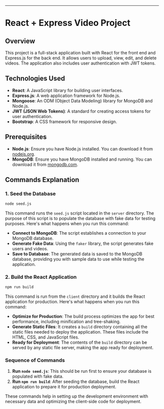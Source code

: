 

---

# React + Express Video Project

## Overview
This project is a full-stack application built with React for the front end and Express.js for the back end. It allows users to upload, view, edit, and delete videos. The application also includes user authentication with JWT tokens.

## Technologies Used
- **React**: A JavaScript library for building user interfaces.
- **Express.js**: A web application framework for Node.js.
- **Mongoose**: An ODM (Object Data Modeling) library for MongoDB and Node.js.
- **JWT (JSON Web Tokens)**: A standard for creating access tokens for user authentication.
- **Bootstrap**: A CSS framework for responsive design.

## Prerequisites
- **Node.js**: Ensure you have Node.js installed. You can download it from [nodejs.org](https://nodejs.org/).
- **MongoDB**: Ensure you have MongoDB installed and running. You can download it from [mongodb.com](https://www.mongodb.com/).


## Commands Explanation

### 1. Seed the Database
```sh
node seed.js
```
This command runs the `seed.js` script located in the `server` directory. The purpose of this script is to populate the database with fake data for testing purposes. Here's what happens when you run this command:
- **Connect to MongoDB**: The script establishes a connection to your MongoDB database.
- **Generate Fake Data**: Using the `faker` library, the script generates fake users and videos.
- **Save to Database**: The generated data is saved to the MongoDB database, providing you with sample data to use while testing the application.

### 2. Build the React Application
```sh
npm run build
```
This command is run from the `client` directory and it builds the React application for production. Here's what happens when you run this command:
- **Optimize for Production**: The build process optimizes the app for best performance, including minification and tree-shaking.
- **Generate Static Files**: It creates a `build` directory containing all the static files needed to deploy the application. These files include the HTML, CSS, and JavaScript files.
- **Ready for Deployment**: The contents of the `build` directory can be served by any static file server, making the app ready for deployment.

### Sequence of Commands
1. **Run `node seed.js`**: This should be run first to ensure your database is populated with fake data.
2. **Run `npm run build`**: After seeding the database, build the React application to prepare it for production deployment.

These commands help in setting up the development environment with necessary data and optimizing the client-side code for deployment.
